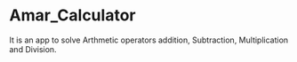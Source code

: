 # Amar_Calculator
It is an app to solve Arthmetic operators addition, Subtraction, Multiplication and Division.
